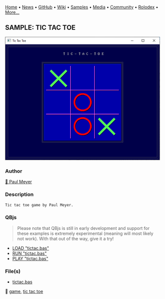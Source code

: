 [Home](https://qb64.com) • [News](../../news.md) • [GitHub](../../github.md) • [Wiki](../../wiki.md) • [Samples](../../samples.md) • [Media](../../media.md) • [Community](../../community.md) • [Rolodex](../../rolodex.md) • [More...](../../more.md)

## SAMPLE: TIC TAC TOE

![screenshot.png](img/screenshot.png)

### Author

[🐝 Paul Meyer](../paul-meyer.md) 

### Description

```text
Tic tac toe game by Paul Meyer.
```

### QBjs

> Please note that QBjs is still in early development and support for these examples is extremely experimental (meaning will most likely not work). With that out of the way, give it a try!

* [LOAD "tictac.bas"](https://v6p9d9t4.ssl.hwcdn.net/html/5953810/index.html?src=https://qb64.com/samples/tic-tac-toe/src/tictac.bas)
* [RUN "tictac.bas"](https://v6p9d9t4.ssl.hwcdn.net/html/5953810/index.html?mode=auto&src=https://qb64.com/samples/tic-tac-toe/src/tictac.bas)
* [PLAY "tictac.bas"](https://v6p9d9t4.ssl.hwcdn.net/html/5953810/index.html?mode=play&src=https://qb64.com/samples/tic-tac-toe/src/tictac.bas)

### File(s)

* [tictac.bas](src/tictac.bas)

🔗 [game](../game.md), [tic tac toe](../tic-tac-toe.md)
